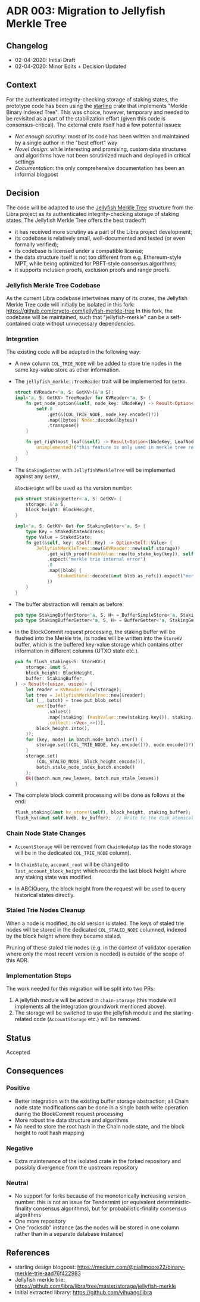 # ADR 003: Migration to Jellyfish Merkle Tree

## Changelog
* 02-04-2020: Initial Draft
* 02-04-2020: Minor Edits + Decision Updated

## Context
For the authenticated integrity-checking storage of staking states, the prototype code has been using the [starling](https://crates.io/crates/starling) crate that implements "Merkle Binary Indexed Tree". This was choice, however, temporary
and needed to be revisited as a part of the stabilization effort (given this code is consensus-critical). 
The external crate itself had a few potential issues:

- *Not enough scrutiny*: most of its code has been written and maintained by a single author in the "best effort" way
- *Novel design*: while interesting and promising, custom data structures and algorithms have not been scrutinized much and deployed in critical settings
- *Documentation*: the only comprehensive documentation has been an informal blogpost  

## Decision
The code will be adapted to use the [Jellyfish Merkle Tree](https://github.com/libra/libra/blob/master/storage/jellyfish-merkle/src/lib.rs) structure from the Libra project as its authenticated integrity-checking storage of staking states.
The Jellyfish Merkle Tree offers the best tradeoff:

- it has received more scrutiny as a part of the Libra project development;
- its codebase is relatively small, well-documented and tested (or even formally verified);
- its codebase is licensed under a compatible license;
- the data structure itself is not too different from e.g. Ethereum-style MPT, 
while being optimized for PBFT-style consensus algorithms;
- it supports inclusion proofs, exclusion proofs and range proofs.

### Jellyfish Merkle Tree Codebase
As the current Libra codebase intertwines many of its crates,
the Jellyfish Merkle Tree code will initially be isolated in this fork: https://github.com/crypto-com/jellyfish-merkle-tree
In this fork, the codebase will be maintained, such that "jellyfish-merkle" can be a self-contained crate without
unnecessary dependencies.

### Integration
The existing code will be adapted in the following way:

- A new column `COL_TRIE_NODE` will be added to store trie nodes in the same key-value store as other information.

- The `jellyfish_merkle::TreeReader` trait will be implemented for `GetKV`.

  ```rust
  struct KVReader<'a, S: GetKV>(&'a S);
  impl<'a, S: GetKV> TreeReader for KVReader<'a, S> {
      fn get_node_option(&self, node_key: &NodeKey) -> Result<Option<Node>> {
          self.0
              .get(&(COL_TRIE_NODE, node_key.encode()?))
              .map(|bytes| Node::decode(&bytes))
              .transpose()
      }
  
      fn get_rightmost_leaf(&self) -> Result<Option<(NodeKey, LeafNode)>> {
          unimplemented!("this feature is only used in merkle tree restore which we don't need yet");
      }
  }
  ```

- The `StakingGetter` with `JellyfishMerkleTree` will be implemented against any `GetKV`,

  `BlockHeight` will be used as the version number.
  
  ```rust
  pub struct StakingGetter<'a, S: GetKV> {
      storage: &'a S,
      block_height: BlockHeight,
  }
  
  impl<'a, S: GetKV> Get for StakingGetter<'a, S> {
      type Key = StakedStateAddress;
      type Value = StakedState;
      fn get(&self, key: &Self::Key) -> Option<Self::Value> {
          JellyfishMerkleTree::new(&KVReader::new(self.storage))
              .get_with_proof(HashValue::new(to_stake_key(key)), self.block_height.into())
              .expect("merkle trie internal error")
              .0
              .map(|blob| {
                  StakedState::decode(&mut blob.as_ref()).expect("merkle trie storage corrupted")
              })
      }
  }
  ```
  
- The buffer abstraction will remain as before:
  
  ```rust
  pub type StakingBufferStore<'a, S, H> = BufferSimpleStore<'a, StakingGetter<'a, S>, H>;
  pub type StakingBufferGetter<'a, S, H> = BufferGetter<'a, StakingGetter<'a, S>, H>;
  ```
  
- In the BlockCommit request processing, the staking buffer will be flushed into the Merkle trie,
its nodes will be written into the `StoreKV` buffer, which is the buffered key-value storage which contains other information in different columns (UTXO state etc.).
  
  ```rust
  pub fn flush_stakings<S: StoreKV>(
      storage: &mut S,
      block_height: BlockHeight,
      buffer: StakingBuffer,
  ) -> Result<(usize, usize)> {
      let reader = KVReader::new(storage);
      let tree = JellyfishMerkleTree::new(&reader);
      let (_, batch) = tree.put_blob_sets(
          vec![buffer
              .values()
              .map(|staking| (HashValue::new(staking.key()), staking.encode().into()))
              .collect::<Vec<_>>()],
          block_height.into(),
      )?;
      for (key, node) in batch.node_batch.iter() {
          storage.set((COL_TRIE_NODE, key.encode()?), node.encode()?);
      }
      storage.set(
          (COL_STALED_NODE, block_height.encode()), 
          batch.stale_node_index_batch.encode()
      );
      Ok((batch.num_new_leaves, batch.num_stale_leaves))
  }
  ```
  
- The complete block commit processing will be done as follows at the end:
  
  ```rust
  flush_staking(&mut kv_store!(self), block_height, staking_buffer);
  flush_kv(&mut self.kvdb, kv_buffer);  // Write to the disk atomically.
  ```

### Chain Node State Changes

- `AccountStorage` will be removed from `ChainNodeApp` (as the node storage will be in the dedicated `COL_TRIE_NODE` column).

- In `ChainState`, `account_root` will be changed to `last_account_block_height` which records the last block height where any staking state was modified.
  
- In ABCIQuery, the block height from the request will be used to query historical states directly.

### Staled Trie Nodes Cleanup

When a node is modified, its old version is staled. The keys of staled trie nodes will be stored in the dedicated `COL_STALED_NODE` columned, indexed by the block height where they became staled.

Pruning of these staled trie nodes (e.g. in the context of validator operation where only the most recent version is needed)
is outside of the scope of this ADR.

### Implementation Steps

The work needed for this migration will be split into two PRs:

1. A jellyfish module will be added in `chain-storage` (this module will implements all the integration groundwork mentioned above).
2. The storage will be switched to use the jellyfish module and the starling-related code (`AccountStorage` etc.) will be removed.

## Status

Accepted

## Consequences

### Positive

- Better integration with the existing buffer storage abstraction; all Chain node state modifications can be done in a  single batch write operation during the BlockCommit request processing
- More robust trie data structure and algorithms
- No need to store the root hash in the Chain node state, and the block height to root hash mapping

### Negative

- Extra maintenance of the isolated crate in the forked repository and possibly divergence from the upstream repository

### Neutral

- No support for forks because of the monotonically increasing version number: this is not an issue for Tendermint
(or equivalent deterministic-finality consensus algorithms), but for probabilistic-finality consensus algorithms
- One more repository
- One "rocksdb" instance (as the nodes will be stored in one column rather than in a separate database instance)

## References

* starling design blogpost: https://medium.com/@niallmoore22/binary-merkle-trie-aad76f422983 
* Jellyfish merkle trie: https://github.com/libra/libra/tree/master/storage/jellyfish-merkle
* Initial extracted library: https://github.com/yihuang/libra

